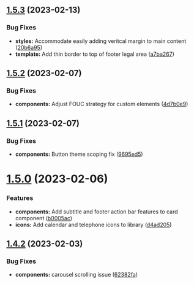 ## [1.5.3](https://github.com/jacecotton/tcds/compare/v1.5.2...v1.5.3) (2023-02-13)


### Bug Fixes

* **styles:** Accommodate easily adding veritcal margin to main content ([20b6a95](https://github.com/jacecotton/tcds/commit/20b6a95928816a47532390f31f196f09e4b5273f))
* **template:** Add thin border to top of footer legal area ([a7ba267](https://github.com/jacecotton/tcds/commit/a7ba2670a0b4be8fd73619c11f0ed4a96fff19ea))



## [1.5.2](https://github.com/jacecotton/tcds/compare/v1.5.1...v1.5.2) (2023-02-07)


### Bug Fixes

* **components:** Adjust FOUC strategy for custom elements ([4d7b0e9](https://github.com/jacecotton/tcds/commit/4d7b0e99377f0dbadd8e314a6e1160fd50c77b3d))



## [1.5.1](https://github.com/jacecotton/tcds/compare/v1.5.0...v1.5.1) (2023-02-07)


### Bug Fixes

* **components:** Button theme scoping fix ([9695ed5](https://github.com/jacecotton/tcds/commit/9695ed5d9a243d0aa174c31a7f399fb945cb16ec))



# [1.5.0](https://github.com/jacecotton/tcds/compare/v1.4.2...v1.5.0) (2023-02-06)


### Features

* **components:** Add subtitle and footer action bar features to card component ([b0005ac](https://github.com/jacecotton/tcds/commit/b0005accc3a2c2f674add850b6cc12e0e3706cdc))
* **icons:** Add calendar and telephone icons to library ([d4ad205](https://github.com/jacecotton/tcds/commit/d4ad205eeac55673ba0730a98f2e045ef725b530))



## [1.4.2](https://github.com/jacecotton/tcds/compare/v1.4.1...v1.4.2) (2023-02-03)


### Bug Fixes

* **components:** carousel scrolling issue ([62382fa](https://github.com/jacecotton/tcds/commit/62382fae88639930393906cf85fd47df6b84c0ef))




